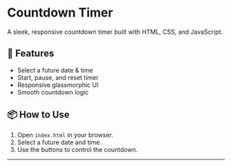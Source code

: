 # Countdown Timer

A sleek, responsive countdown timer built with HTML, CSS, and JavaScript.

## 🚀 Features

- Select a future date & time
- Start, pause, and reset timer
- Responsive glassmorphic UI
- Smooth countdown logic

## 📦 How to Use

1. Open `index.html` in your browser.
2. Select a future date and time.
3. Use the buttons to control the countdown.

---
